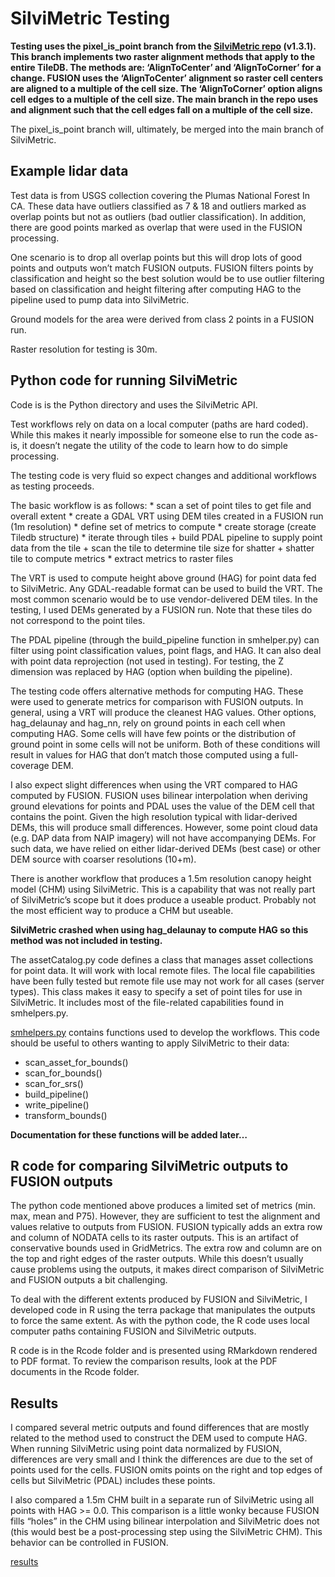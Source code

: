 
<!-- README.md is generated from README.Rmd. Please edit that file -->

# SilviMetric Testing

**Testing uses the pixel_is_point branch from the [SilviMetric
repo](https://github.com/hobuinc/silvimetric) (v1.3.1). This branch
implements two raster alignment methods that apply to the entire TileDB.
The methods are: ‘AlignToCenter’ and ‘AlignToCorner’ for a change.
FUSION uses the ‘AlignToCenter’ alignment so raster cell centers are
aligned to a multiple of the cell size. The ‘AlignToCorner’ option
aligns cell edges to a multiple of the cell size. The main branch in the
repo uses and alignment such that the cell edges fall on a multiple of
the cell size.**

The pixel_is_point branch will, ultimately, be merged into the main
branch of SilviMetric.

## Example lidar data

Test data is from USGS collection covering the Plumas National Forest In
CA. These data have outliers classified as 7 & 18 and outliers marked as
overlap points but not as outliers (bad outlier classification). In
addition, there are good points marked as overlap that were used in the
FUSION processing.

One scenario is to drop all overlap points but this will drop lots of
good points and outputs won’t match FUSION outputs. FUSION filters
points by classification and height so the best solution would be to use
outlier filtering based on classification and height filtering after
computing HAG to the pipeline used to pump data into SilviMetric.

Ground models for the area were derived from class 2 points in a FUSION
run.

Raster resolution for testing is 30m.

## Python code for running SilviMetric

Code is is the Python directory and uses the SilviMetric API.

Test workflows rely on data on a local computer (paths are hard coded).
While this makes it nearly impossible for someone else to run the code
as-is, it doesn’t negate the utility of the code to learn how to do
simple processing.

The testing code is very fluid so expect changes and additional
workflows as testing proceeds.

The basic workflow is as follows: \* scan a set of point tiles to get
file and overall extent \* create a GDAL VRT using DEM tiles created in
a FUSION run (1m resolution) \* define set of metrics to compute \*
create storage (create Tiledb structure) \* iterate through tiles +
build PDAL pipeline to supply point data from the tile + scan the tile
to determine tile size for shatter + shatter tile to compute metrics \*
extract metrics to raster files

The VRT is used to compute height above ground (HAG) for point data fed
to SilviMetric. Any GDAL-readable format can be used to build the VRT.
The most common scenario would be to use vendor-delivered DEM tiles. In
the testing, I used DEMs generated by a FUSION run. Note that these
tiles do not correspond to the point tiles.

The PDAL pipeline (through the build_pipeline function in smhelper.py)
can filter using point classification values, point flags, and HAG. It
can also deal with point data reprojection (not used in testing). For
testing, the Z dimension was replaced by HAG (option when building the
pipeline).

The testing code offers alternative methods for computing HAG. These
were used to generate metrics for comparison with FUSION outputs. In
general, using a VRT will produce the cleanest HAG values. Other
options, hag_delaunay and hag_nn, rely on ground points in each cell
when computing HAG. Some cells will have few points or the distribution
of ground point in some cells will not be uniform. Both of these
conditions will result in values for HAG that don’t match those computed
using a full-coverage DEM.

I also expect slight differences when using the VRT compared to HAG
computed by FUSION. FUSION uses bilinear interpolation when deriving
ground elevations for points and PDAL uses the value of the DEM cell
that contains the point. Given the high resolution typical with
lidar-derived DEMs, this will produce small differences. However, some
point cloud data (e.g. DAP data from NAIP imagery) will not have
accompanying DEMs. For such data, we have relied on either lidar-derived
DEMs (best case) or other DEM source with coarser resolutions (10+m).

There is another workflow that produces a 1.5m resolution canopy height
model (CHM) using SilviMetric. This is a capability that was not really
part of SilviMetric’s scope but it does produce a useable product.
Probably not the most efficient way to produce a CHM but useable.

**SilviMetric crashed when using hag_delaunay to compute HAG so this
method was not included in testing.**

The assetCatalog.py code defines a class that manages asset collections
for point data. It will work with local remote files. The local file
capabilities have been fully tested but remote file use may not work for
all cases (server types). This class makes it easy to specify a set of
point tiles for use in SilviMetric. It includes most of the file-related
capabilities found in smhelpers.py.

[smhelpers.py](https://github.com/bmcgaughey1/SilviMetricTesting/blob/24fba55ed3d666b5fc83bb925c61ef3f37c61a8e/Python/smhelpers.py)
contains functions used to develop the workflows. This code should be
useful to others wanting to apply SilviMetric to their data:

- scan_asset_for_bounds()
- scan_for_bounds()
- scan_for_srs()
- build_pipeline()
- write_pipeline()
- transform_bounds()

**Documentation for these functions will be added later…**

## R code for comparing SilviMetric outputs to FUSION outputs

The python code mentioned above produces a limited set of metrics (min.
max, mean and P75). However, they are sufficient to test the alignment
and values relative to outputs from FUSION. FUSION typically adds an
extra row and column of NODATA cells to its raster outputs. This is an
artifact of conservative bounds used in GridMetrics. The extra row and
column are on the top and right edges of the raster outputs. While this
doesn’t usually cause problems using the outputs, it makes direct
comparison of SilviMetric and FUSION outputs a bit challenging.

To deal with the different extents produced by FUSION and SilviMetric, I
developed code in R using the terra package that manipulates the outputs
to force the same extent. As with the python code, the R code uses local
computer paths containing FUSION and SilviMetric outputs.

R code is in the Rcode folder and is presented using RMarkdown rendered
to PDF format. To review the comparison results, look at the PDF
documents in the Rcode folder.

## Results

I compared several metric outputs and found differences that are mostly
related to the method used to construct the DEM used to compute HAG.
When running SilviMetric using point data normalized by FUSION,
differences are very small and I think the differences are due to the
set of points used for the cells. FUSION omits points on the right and
top edges of cells but SilviMetric (PDAL) includes these points.

I also compared a 1.5m CHM built in a separate run of SilviMetric using
all points with HAG \>= 0.0. This comparison is a little wonky because
FUSION fills “holes” in the CHM using bilinear interpolation and
SilviMetric does not (this would best be a post-processing step using
the SilviMetric CHM). This behavior can be controlled in FUSION.

[results](https://github.com/bmcgaughey1/SilviMetricTesting/blob/f2fe47e20f8910a1aeb0b393639841acf73b431c/Rcode/MetricComparison.pdf)
